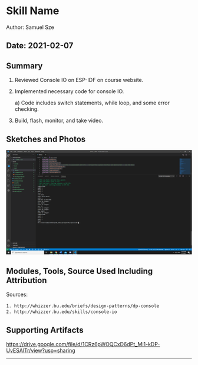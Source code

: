 #  Skill Name

Author: Samuel Sze

Date: 2021-02-07
-----

## Summary
1. Reviewed Console IO on ESP-IDF on course website.
2. Implemented necessary code for console IO. 

    a) Code includes switch statements, while loop, and some error checking. 

3. Build, flash, monitor, and take video. 

## Sketches and Photos
![Alt text](images/consoleio.png?raw=true "Title")

## Modules, Tools, Source Used Including Attribution
Sources: 

    1. http://whizzer.bu.edu/briefs/design-patterns/dp-console
    2. http://whizzer.bu.edu/skills/console-io
    
## Supporting Artifacts
https://drive.google.com/file/d/1CRz6pWOQCxD6dPt_Mi1-kDP-UvESAlTr/view?usp=sharing

-----
